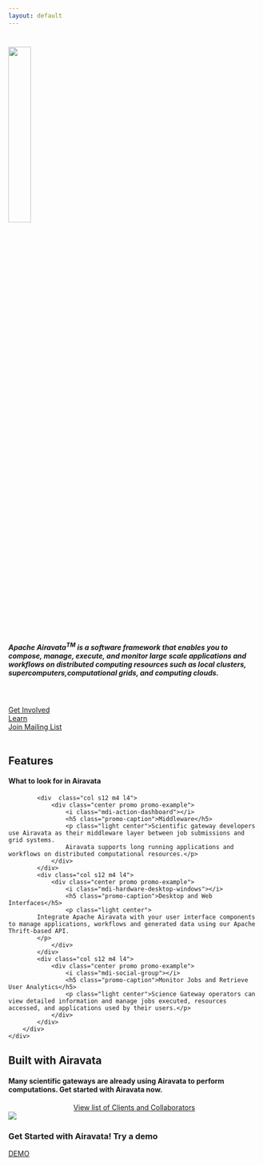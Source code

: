 ```yaml
---
layout: default
---
```


<!--Hero-->
<div class="section no-pad-bot" id="index-banner">
    <div class="container">
        <h1 class="center">
            <img src="assets/img/airavata-logo-shadow.png" style="width:30%;"/>
        </h1>
        <h5 class="center white-text">
            Apache Airavata<sup>TM</sup> is a software framework that enables you to compose, manage, execute, and monitor large scale applications and workflows on distributed computing resources such as local clusters, supercomputers,computational grids, and computing clouds.
        </h5><br/><br/>
        <div class="row">
            <div class="col s12 offset-m2 offset-l2 m3 l3 center">
                <a class="waves-effect waves-light center btn-large default_color" href="get-involved.html"><i class="material-icons right"></i>Get Involved</a>
            </div>
            <div class="col s12 m2 l2 center">
                <a class="waves-effect waves-light center btn-large default_color" href="learning.html"><i class="material-icons right"></i>Learn</a>
            </div>
            <div class="col s12 m3 l3 center">
                <a class="waves-effect waves-light center btn-large default_color" href="mailing-list.html"><i class="material-icons right"></i>Join Mailing List</a>
            </div>
        </div><br/>
        <!--<h1 class="text_h center header cd-headline letters type">
            <span>I Love</span>
            <span class="cd-words-wrapper waiting">
                <b class="is-visible">creating</b>
                <b>designing</b>
                <b>developing</b>
            </span>
        </h1>-->
    </div>
</div>

<!--Intro and service-->
<div id="intro" class="section scrollspy">
    <div class="container">
        <div class="row">
            <div  class="col s12">
                <h2 class="center header text_h2"><span class="span_h2"> Features  </span></h2>
                <h4 class="center header text_h2"><span class="span_h4"> What to look for in Airavata  </span></h4>
                 <div class="divider"></div>
            </div>

            <div  class="col s12 m4 l4">
                <div class="center promo promo-example">
                    <i class="mdi-action-dashboard"></i>
                    <h5 class="promo-caption">Middleware</h5>
                    <p class="light center">Scientific gateway developers use Airavata as their middleware layer between job submissions and grid systems.
                    Airavata supports long running applications and workflows on distributed computational resources.</p>
                </div>
            </div>
            <div class="col s12 m4 l4">
                <div class="center promo promo-example">
                    <i class="mdi-hardware-desktop-windows"></i>
                    <h5 class="promo-caption">Desktop and Web Interfaces</h5>
                    <p class="light center">
		    Integrate Apache Airavata with your user interface components to manage applications, workflows and generated data using our Apache Thrift-based API.
		    </p>
                </div>
            </div>
            <div class="col s12 m4 l4">
                <div class="center promo promo-example">
                    <i class="mdi-social-group"></i>
                    <h5 class="promo-caption">Monitor Jobs and Retrieve User Analytics</h5>
                    <p class="light center">Science Gateway operators can view detailed information and manage jobs executed, resources accessed, and applications used by their users.</p>
                </div>
            </div>
        </div>
    </div>
</div>

<!--Work-->
<div class="section scrollspy" id="work">
    <div class="container">
        <h2 class="header center text_b">Built with Airavata </h2>
        <div  class="col s12">
            <h4 class="center header text_h2"><span class="span_h4">Many scientific gateways are already using Airavata to perform computations. Get started with Airavata now.</span></h4>
            <div class="divider"></div>
        </div>
        <div class="col-md-12 breathing-space" style="text-align: center;">
                    <a class="btn color" href="collaborations.html" target="_blank">View list of Clients and Collaborators</a>
         </div>
         <!--
        <div class="row">        
            <div class="col s12 m4 l4">
                <div class="card">
                    <div class="card-image waves-effect waves-block waves-light">
                        <img class="activator" src="assets/img/Ultrascan-icon-512x512.png">
                    </div>
                    <div class="card-content">
                        <!--<span class="card-title activator grey-text text-darken-4">Ultrascan -->
                        <!--<i class="mdi-navigation-more-vert right"></i>-->
                        <!--</span>
                        <p><a href="http://ultrascan.uthscsa.edu" target="_blank">Project link</a></p> -->
                    </div>
                    <!--
                    <div class="card-reveal">
                        <span class="card-title grey-text text-darken-4">Ultrascan<i class="mdi-navigation-close right"></i></span>
                        <p>Here is some more information about this project that is only revealed once clicked on.</p>
                    </div>
                    -->
                <!-- </div>
            </div>
            <div class="col s12 m4 l4">
                <div class="card">
                    <div class="card-image waves-effect waves-block waves-light">
                        <img class="activator" src="assets/img/Seagrid-icon-512x512.png">
                    </div>
                    <div class="card-content">
                        <span class="card-title activator grey-text text-darken-4">SEAGrid
                        <!--<i class="mdi-navigation-more-vert right"></i>-->
                        <!--</span>
                        <p><a href="http://seagrid.org" target="_blank">Project link</a></p>
                    </div>
                    <!--
                    <div class="card-reveal">
                        <span class="card-title grey-text text-darken-4">SEAGrid <i class="mdi-navigation-close right"></i></span>
                        <p>Here is some more information about this project that is only revealed once clicked on.</p>
                    </div>
                </div>
            </div>
            <!--
            <div class="col s12 m4 l4">
                <div class="card">
                    <div class="card-image waves-effect waves-block waves-light">
                        <img class="activator" src="assets/img/Genapp-icon-512x512.png">
                    </div>
                    <div class="card-content">
                        <span class="card-title activator grey-text text-darken-4">GenApp
                        <!-- <i class="mdi-navigation-more-vert right"></i> --><!--</span>
                        <p><a href="https://cwiki.apache.org/confluence/display/AIRAVATA/GenApp" target="_blank">Project link</a></p>
                    </div>
            -->
                    <!--
                    <div class="card-reveal">
                        <span class="card-title grey-text text-darken-4">Genapp<i class="mdi-navigation-close right"></i></span>
                        <p>Here is some more information about this project that is only revealed once clicked on.</p>
                        </div>
                       </div>
                      </div>                        
                      <div class="parallax-container valign-wrapper">
                           <!--<div class="parallax"><img src="assets/img/keyboard-001.jpg" /></div>
                           <div class="row valign">
                              <h3 class="center white-text"> Get Started with Airavata! Try a demo</h3>
                              <div class="col s2 offset-s5">
                                  <a href="https://sgrc.iu.edu/collaborations.html" target="_blank" class="waves-effect waves-light center btn-large default_color"><i class="material-icons right"></i>Apache Airavata Clients & Collaborations</a>
                    </div>  
                </div>
            </div> 
        </div>
    </div> -->
</div>

<!--Parallax-->
<div class="parallax-container valign-wrapper">
    <div class="parallax"><img src="assets/img/keyboard-001.jpg"></div>
    <div class="row valign">
        <h3 class="center white-text"> Get Started with Airavata! Try a demo</h3>
        <div class="col s2 offset-s5">
            <a href="https://testdrive.airavata.org/" target="_blank" class="waves-effect waves-light center btn-large default_color"><i class="material-icons right"></i>DEMO</a>
        </div>
    </div>

</div>

<!--Team-->
<!--
<div class="section scrollspy" id="team">
    <div class="container">
        <h2 class="header text_b"> Our Team </h2>
        <div class="row">
            <div class="col s12 m3">
                <div class="card card-avatar">
                    <div class="waves-effect waves-block waves-light">
                        <img class="activator" src="assets/img/avatar1.png">
                    </div>
                    <div class="card-content">
                        <span class="card-title activator grey-text text-darken-4">Flash <br/>
                            <small><em><a class="red-text text-darken-1" href="#">CEO</a></em></small></span>
                        <p>
                            <a class="blue-text text-lighten-2" href="https://www.facebook.com/joash.c.pereira">
                                <i class="fa fa-facebook-square"></i>
                            </a>
                            <a class="blue-text text-lighten-2" href="https://twitter.com/im_joash">
                                <i class="fa fa-twitter-square"></i>
                            </a>
                            <a class="blue-text text-lighten-2" href="https://plus.google.com/u/0/+JoashPereira">
                                <i class="fa fa-google-plus-square"></i>
                            </a>
                            <a class="blue-text text-lighten-2" href="https://www.linkedin.com/in/joashp">
                                <i class="fa fa-linkedin-square"></i>
                            </a>
                        </p>
                    </div>
                </div>
            </div>
            <div class="col s12 m3">
                <div class="card card-avatar">
                    <div class="waves-effect waves-block waves-light">
                        <img class="activator" src="assets/img/avatar2.png">
                    </div>
                    <div class="card-content">
                        <span class="card-title activator grey-text text-darken-4">Cat Woman<br/>
                            <small><em><a class="red-text text-darken-1" href="#">Designer</a></em></small>
                        </span>
                        <p>
                            <a class="blue-text text-lighten-2" href="https://www.facebook.com/joash.c.pereira">
                                <i class="fa fa-facebook-square"></i>
                            </a>
                            <a class="blue-text text-lighten-2" href="https://twitter.com/im_joash">
                                <i class="fa fa-twitter-square"></i>
                            </a>
                            <a class="blue-text text-lighten-2" href="https://plus.google.com/u/0/+JoashPereira">
                                <i class="fa fa-google-plus-square"></i>
                            </a>
                            <a class="blue-text text-lighten-2" href="https://www.linkedin.com/in/joashp">
                                <i class="fa fa-linkedin-square"></i>
                            </a>
                        </p>
                    </div>
                </div>
            </div>
            <div class="col s12 m3">
                <div class="card card-avatar">
                    <div class="waves-effect waves-block waves-light">
                        <img class="activator" src="assets/img/avatar3.png">
                    </div>
                    <div class="card-content">
                        <span class="card-title activator grey-text text-darken-4">
                            Capt. America <br/>
                            <small><em><a class="red-text text-darken-1" href="#">CMO</a></em></small></span>
                        <p>
                            <a class="blue-text text-lighten-2" href="https://www.facebook.com/joash.c.pereira">
                                <i class="fa fa-facebook-square"></i>
                            </a>
                            <a class="blue-text text-lighten-2" href="https://twitter.com/im_joash">
                                <i class="fa fa-twitter-square"></i>
                            </a>
                            <a class="blue-text text-lighten-2" href="https://plus.google.com/u/0/+JoashPereira">
                                <i class="fa fa-google-plus-square"></i>
                            </a>
                            <a class="blue-text text-lighten-2" href="https://www.linkedin.com/in/joashp">
                                <i class="fa fa-linkedin-square"></i>
                            </a>
                        </p>
                    </div>
                </div>
            </div>
            <div class="col s12 m3">
                <div class="card card-avatar">
                    <div class="waves-effect waves-block waves-light">
                        <img class="activator" src="assets/img/avatar4.png">
                    </div>
                    <div class="card-content">
                        <span class="card-title activator grey-text text-darken-4">Robin<br/>
                            <small><em><a class="red-text text-darken-1" href="#">Developer</a></em></small></span>
                        <p>
                            <a class="blue-text text-lighten-2" href="https://www.facebook.com/joash.c.pereira">
                                <i class="fa fa-facebook-square"></i>
                            </a>
                            <a class="blue-text text-lighten-2" href="https://twitter.com/im_joash">
                                <i class="fa fa-twitter-square"></i>
                            </a>
                            <a class="blue-text text-lighten-2" href="https://plus.google.com/u/0/+JoashPereira">
                                <i class="fa fa-google-plus-square"></i>
                            </a>
                            <a class="blue-text text-lighten-2" href="https://www.linkedin.com/in/joashp">
                                <i class="fa fa-linkedin-square"></i>
                            </a>
                        </p>
                    </div>
                </div>
            </div>
        </div>
    </div>
</div>
-->

